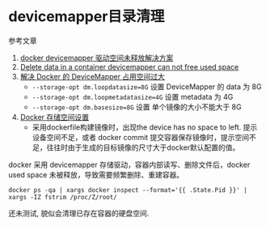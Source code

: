 # devicemapper目录清理

参考文章

1. [docker devicemapper 驱动空间未释放解决方案](https://zhuanlan.zhihu.com/p/566092834)
2. [Delete data in a container devicemapper can not free used space](https://github.com/moby/moby/issues/18867)
3. [解决 Docker 的 DeviceMapper 占用空间过大](https://www.cnblogs.com/gaoyuechen/p/17387133.html)
    - `--storage-opt dm.loopdatasize=8G` 设置 DeviceMapper 的 data 为 8G
    - `--storage-opt dm.loopmetadatasize=4G` 设置 metadata 为 4G
    - `--storage-opt dm.basesize=8G` 设置 单个镜像的大小不能大于 8G
4. [Docker 存储空间设置](https://blog.csdn.net/a12345676abc/article/details/100557202)
    - 采用dockerfile构建镜像时，出现the device has no space to left. 提示设备空间不足，或者 docker commit 提交容器保存镜像时，提示空间不足，往往时由于生成的目标镜像的尺寸大于docker默认配置的值。

docker 采用 devicemapper 存储驱动，容器内部读写、删除文件后，docker used space 未被释放，导致需要频繁删除、重建容器。

```
docker ps -qa | xargs docker inspect --format='{{ .State.Pid }}' | xargs -IZ fstrim /proc/Z/root/
```

还未测试, 貌似会清理已存在容器的硬盘空间.
